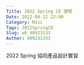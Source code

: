 ```yaml
---
Title: 2022 Spring CD 課程
Date: 2022-04-12 22:00
Category: Misc
Tags: 2022SpringCD
Slug: w6_40923133
Author: 409231333
---
```


2022 Spring 協同產品設計實習

<!-- PELICAN_END_SUMMARY -->



